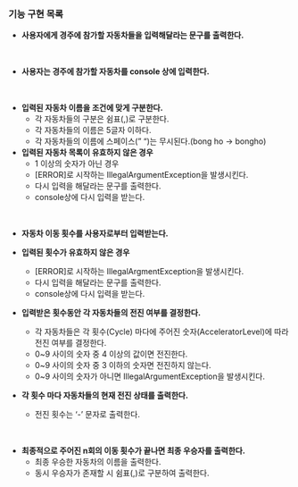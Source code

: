 ### 기능 구현 목록

- **사용자에게 경주에 참가할 자동차들을 입력해달라는 문구를 출력한다.**
<br>

- **사용자는 경주에 참가할 자동차를 console 상에 입력한다.**
<br>

- **입력된 자동차 이름을 조건에 맞게 구분한다.**
    - 각 자동차들의 구분은 쉼표(,)로 구분한다.
    - 각 자동차들의 이름은 5글자 이하다.
    - 각 자동차들의 이름에 스페이스(” “)는 무시된다.(bong ho → bongho)
- **입력된 자동차 목록이 유효하지 않은 경우**
    - 1 이상의 숫자가 아닌 경우
    - [ERROR]로 시작하는 IllegalArgumentException을 발생시킨다.
    - 다시 입력을 해달라는 문구를 출력한다.
    - console상에 다시 입력을 받는다.
<br>

- **자동차 이동 횟수를 사용자로부터 입력받는다.**
- **입력된 횟수가 유효하지 않은 경우**
    - [ERROR]로 시작하는 IllegalArgmentException을 발생시킨다.
    - 다시 입력을 해달라는 문구를 출력한다.
    - console상에 다시 입력을 받는다.

- **입력받은 횟수동안 각 자동차들의 전진 여부를 결정한다.**
    - 각 자동차들은 각 횟수(Cycle) 마다에 주어진 숫자(AcceleratorLevel)에 따라 전진 여부를 결정한다.
    - 0~9 사이의 숫자 중 4 이상의 값이면 전진한다.
    - 0~9 사이의 숫자 중 3 이하의 숫자면 전진하지 않는다.
    - 0~9 사이의 숫자가 아니면 IllegalArgumentException을 발생시킨다.
- **각 횟수 마다 자동차들의 현재 전진 상태를 출력한다.**
    - 전진 횟수는 ‘-’ 문자로 출력한다.
<br>

- **최종적으로 주어진 n회의 이동 횟수가 끝나면 최종 우승자를 출력한다.**
    - 최종 우승한 자동차의 이름을 출력한다.
    - 동시 우승자가 존재할 시 쉼표(,)로 구분하여 출력한다.